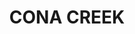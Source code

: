 ---
lastmod: '2025-04-06T06:05:21+00:00'
latitude: -24.23662608
layout: suburb
longitude: 147.8763572
postcode: '4722'
state: QLD
title: CONA CREEK
url: /qld/cona-creek/
---